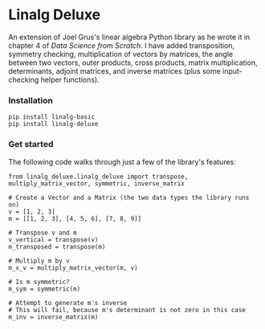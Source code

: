 # Linalg Deluxe
An extension of Joel Grus's linear algebra Python library as he wrote it in chapter 4 of *Data Science from Scratch*. I have added transposition, symmetry checking, multiplication of vectors by matrices, the angle between two vectors, outer products, cross products, matrix multiplication, determinants, adjoint matrices, and inverse matrices (plus some input-checking helper functions).

### Installation
```
pip install linalg-basic
pip install linalg-deluxe
```

### Get started
The following code walks through just a few of the library's features:
```
from linalg_deluxe.linalg_deluxe import transpose, multiply_matrix_vector, symmetric, inverse_matrix

# Create a Vector and a Matrix (the two data types the library runs on)
v = [1, 2, 3]
m = [[1, 2, 3], [4, 5, 6], [7, 8, 9]]

# Transpose v and m
v_vertical = transpose(v)
m_transposed = transpose(m)

# Multiply m by v
m_x_v = multiply_matrix_vector(m, v)

# Is m symmetric?
m_sym = symmetric(m)

# Attempt to generate m's inverse
# This will fail, because m's determinant is not zero in this case
m_inv = inverse_matrix(m)
```